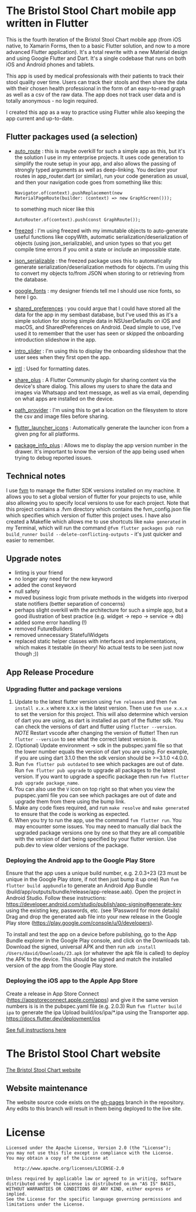 # The Bristol Stool Chart mobile app written in Flutter

This is the fourth iteration of the Bristol Stool Chart mobile app (from iOS native, to Xamarin Forms, then to a basic Flutter solution, and now to a more advanced Flutter application). It's a total rewrite with a new Material design and using Google Flutter and Dart. It's a single codebase that runs on both iOS and Android phones and tablets.

This app is used by medical professionals with their patients to track their stool quality over time. Users can track their stools and then share the data with their chosen health professional in the form of an easy-to-read graph as well as a csv of the raw data. The app does not track user data and is totally anonymous - no login required.

I created this app as a way to practice using Flutter while also keeping the app current and up-to-date.

## Flutter packages used (a selection)

- [auto_route](https://pub.dev/packages/auto_route) : this is maybe overkill for such a simple app as this, but it's the solution I use in my enterprise projects. It uses code generation to simplify the route setup in your app, and also allows the passing of strongly typed arguments as well as deep-linking. You declare your routes in app_router.dart (or similar), run your code generation as usual, and then your navigation code goes from something like this:

  `Navigator.of(context).pushReplacement(new MaterialPageRoute(builder: (context) => new GraphScreen()));`

  to something much nicer like this

  `AutoRouter.of(context).push(const GraphRoute());`

- [freezed](https://pub.dev/packages/freezed) : I'm using freezed with my immutable objects to auto-generate useful functions like copyWith, automatic serialization/deserialization of objects (using json_serializable), and union types so that you get compile time errors if you omit a state or include an impossible state.
- [json_serializable](https://pub.dev/packages/json_serializable) : the freezed package uses this to automatically generate serialization/deserialization methods for objects. I'm using this to convert my objects to/from JSON when storing to or retrieving from the database.
- [google_fonts](https://pub.dev/packages/google_fonts) : my designer friends tell me I should use nice fonts, so here I go.
- [shared_preferences](https://pub.dev/packages/shared_preferences) : you could argue that I could have stored all the data for the app in my sembast database, but I've used this as it's a simple solution for storing simple data in NSUserDefaults on iOS and macOS, and SharedPreferences on Android. Dead simple to use, I've used it to remember that the user has seen or skipped the onboarding introduction slideshow in the app.
- [intro_slider](https://pub.dev/packages/intro_slider) : I'm using this to display the onboarding slideshow that the user sees when they first open the app.
- [intl](https://pub.dev/packages/intl) : Used for formatting dates.
- [share_plus](https://pub.dev/packages/share_plus) : A Flutter Community plugin for sharing content via the device's share dialog. This allows my users to share the data and images via Whatsapp and text message, as well as via email, depending on what apps are installed on the device.
- [path_provider](https://pub.dev/packages/path_provider) : I'm using this to get a location on the filesystem to store the csv and image files before sharing.
- [flutter_launcher_icons](https://pub.dev/packages/flutter_launcher_icons) : Automatically generate the launcher icon from a given png for all platforms.
- [package_info_plus](https://pub.dev/packages/package_info_plus) : Allows me to display the app version number in the drawer. It's important to know the version of the app being used when trying to debug reported issues.

## Technical notes

I use [fvm](https://fvm.app) to manage the flutter SDK versions installed on my machine. It allows you to set a global version of flutter for your projects to use, while also allowing you to specify local versions to use for each project. Note that this project contains a .fvm directory which contains the fvm_config.json file which specifies which version of flutter this project uses.
I have also created a Makefile which allows me to use shortcuts like `make generated` in my Terminal, which will run the command `@fvm flutter packages pub run build_runner build --delete-conflicting-outputs` - it's just quicker and easier to remember.

## Upgrade notes

- linting is your friend
- no longer any need for the new keyword
- added the const keyword
- null safety
- moved business logic from private methods in the widgets into riverpod state notifiers (better separation of concerns)
- perhaps slight overkill with the architecture for such a simple app, but a good illustration of best practice (e.g. widget -> repo -> service -> db)
- added some error handling (!)
- removed FutureBuilders
- removed unnecessary StatefulWidgets
- replaced static helper classes with interfaces and implementations, which makes it testable (in theory! No actual tests to be seen just now though ;))

## App Release Procedure

### Upgrading flutter and package versions

1. Update to the latest flutter version using `fvm releases` and then `fvm install x.x.x` where x.x.x is the latest version. Then use `fvm use x.x.x` to set the version for this project. This will also determine which version of dart you are using, as dart is installed as part of the flutter sdk. You can check the versions of dart and flutter using `flutter --version`. _NOTE_ Restart vscode after changing the version of flutter! Then run `flutter --version` to see what the correct latest version is.
2. (Optional) Update environment -> sdk in the pubspec.yaml file so that the lower number equals the version of dart you are using. For example, if you are using dart 3.1.0 then the sdk version should be >=3.1.0 <4.0.0.
3. Run `fvm flutter pub outdated` to see which packages are out of date. Run `fvm flutter pub upgrade` to upgrade all packages to the latest version. If you want to upgrade a specific package then run `fvm flutter pub upgrade package_name`.
4. You can also use the `V` icon on top right so that when you view the pupspec.yaml file you can see which packages are out of date and upgrade them from there using the bump link.
5. Make any code fixes required, and run `make resolve` and `make generated` to ensure that the code is working as expected.
6. When you try to run the app, use the command `fvm flutter run`. You may encounter some issues. You may need to manually dial back the upgraded package versions one by one so that they are all compatible with the version of dart being specified by your flutter version. Use pub.dev to view older versions of the package.

### Deploying the Android app to the Google Play Store

Ensure that the app uses a unique build number, e.g. 2.0.3+23 (23 must be unique in the Google Play store, if not then just bump it up one)
Run `fvm flutter build appbundle` to generate an Android App Bundle (build/app/outputs/bundle/release/app-release.aab).
Open the project in Android Studio.
Follow these instructions: https://developer.android.com/studio/publish/app-signing#generate-key using the existing key, passwords, etc. (see 1Password for more details)
Drag and drop the generated aab file into your new release in the Google Play store (https://play.google.com/console/u/0/developers).

To install and test the app on a device before publishing, go to the App Bundle explorer in the Google Play console, and click on the Downloads tab. Download the signed, universal APK and then run
`adb install /Users/david/Downloads/23.apk` (or whatever the apk file is called) to deploy the APK to the device. This should be signed and match the installed version of the app from the Google Play store.

### Deploying the iOS app to the Apple App Store

Create a release in App Store Connect (https://appstoreconnect.apple.com/apps) and give it the same version numbers is is in the pubspec.yaml file (e.g. 2.0.3)
Run `fvm flutter build ipa` to generate the ipa
Upload build/ios/ipa/\*.ipa using the Transporter app.
https://docs.flutter.dev/deployment/ios

[See full instructions here](https://flutter.dev/docs/deployment/ios)

# The Bristol Stool Chart website

[The Bristol Stool Chart website](https://bristolstoolchart.net)

## Website maintenance

The website source code exists on the [gh-pages](https://github.com/dconlisk/bristol-stool-chart-flutter-app/tree/gh-pages) branch in the repository. Any edits to this branch will result in them being deployed to the live site.

# License

```
Licensed under the Apache License, Version 2.0 (the "License");
you may not use this file except in compliance with the License.
You may obtain a copy of the License at

   http://www.apache.org/licenses/LICENSE-2.0

Unless required by applicable law or agreed to in writing, software
distributed under the License is distributed on an "AS IS" BASIS,
WITHOUT WARRANTIES OR CONDITIONS OF ANY KIND, either express or implied.
See the License for the specific language governing permissions and
limitations under the License.
```

